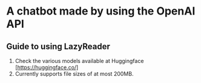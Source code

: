 # A chatbot made by using the OpenAI  API
## Guide to using LazyReader

1. Check the various models available at Huggingface [https://huggingface.co/]
1. Currently supports file sizes of at most 200MB. 
